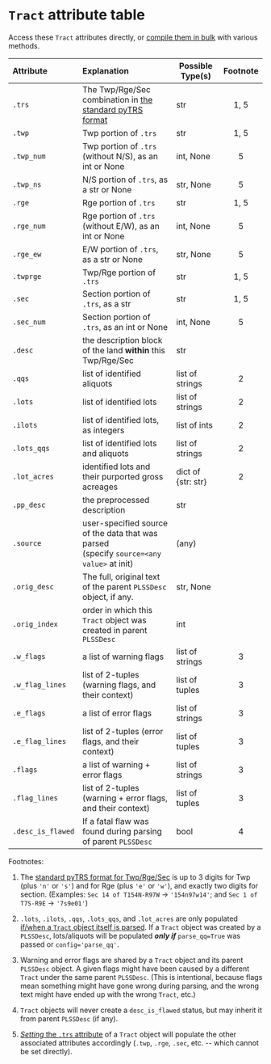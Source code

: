 # <a name='tract-attributes'>`Tract` attribute table</a>

Access these `Tract` attributes directly, or [compile them in bulk](extracting_data.md#extracting-bulk) with various methods.

| Attribute         | Explanation                                                           | Possible Type(s) 	| Footnote |
|:------------------|:----------------------------------------------------------------------|------------------	|:--------:|
| `.trs`            | The Twp/Rge/Sec combination in [the standard pyTRS format](trs.md#standard)              | str              	| 1, 5     |
| `.twp`            | Twp portion of `.trs`                                                 | str              	| 1, 5     | 
| `.twp_num`        | Twp portion of `.trs` (without N/S), as an int or None                | int, None        	| 5        |
| `.twp_ns`         | N/S portion of `.trs`, as a str or None                               | str, None        	|  5       |
| `.rge`            | Rge portion of `.trs`                                                 | str              	| 1, 5     |
| `.rge_num`        | Rge portion of `.trs` (without E/W), as an int or None                | int, None        	|  5       |
| `.rge_ew`         | E/W portion of `.trs`, as a str or None                               | str, None        	|  5       |
| `.twprge`         | Twp/Rge portion of `.trs`                                             | str              	| 1, 5     |
| `.sec`            | Section portion of `.trs`, as a str                                   | str              	| 1, 5     |
| `.sec_num`        | Section portion of `.trs`, as an int or None                          | int, None        	|  5       |
| `.desc`           | the description block of the land __within__ this Twp/Rge/Sec         | str              	|          |
| `.qqs`            | list of identified aliquots                                           | list of strings  	| 2        |
| `.lots`           | list of identified lots                                               | list of strings  	| 2        |
| `.ilots`          | list of identified lots, as integers                                  | list of ints      | 2        |
| `.lots_qqs`       | list of identified lots and aliquots                                  | list of strings  	| 2        |
| `.lot_acres`      | identified lots and their purported gross acreages                    | dict of {str: str}| 2        |
| `.pp_desc`        | the preprocessed description                                          | str              	|          |
| `.source`         | user-specified source of the data that was parsed <br> (specify `source=<any value>` at init) | (any)            	|          |
| `.orig_desc`      | The full, original text of the parent `PLSSDesc` object, if any.      | str, None        	|          |
| `.orig_index`     | order in which this `Tract` object was created in parent `PLSSDesc`   | int              	|          |
| `.w_flags`        | a list of warning flags                                               | list of strings  	| 3        |
| `.w_flag_lines`   | list of 2-tuples (warning flags, and their context)                   | list of tuples   	| 3        |
| `.e_flags`        | a list of error flags                                                 | list of strings  	| 3        |
| `.e_flag_lines`   | list of 2-tuples (error flags, and their context)                     | list of tuples   	| 3        |
| `.flags`        	| a list of warning + error flags                                       | list of strings  	| 3        |
| `.flag_lines`     | list of 2-tuples (warning + error flags, and their context)           | list of tuples   	| 3        |
| `.desc_is_flawed` | If a fatal flaw was found during parsing of parent `PLSSDesc`         | bool             	| 4        |

Footnotes:
1) The [standard pyTRS format for Twp/Rge/Sec](trs.md#standard) is up to 3 digits for Twp (plus `'n'` or `'s'`) and for Rge (plus `'e'` or `'w'`), and exactly two digits for section. (Examples: `Sec 14 of T154N-R97W` -> `'154n97w14'`; and `Sec 1 of T7S-R9E` -> `'7s9e01'`) 

2) `.lots`, `.ilots`, `.qqs`, `.lots_qqs`, and `.lot_acres` are only populated [if/when a `Tract` object itself is parsed](tract.md#parsing). If a `Tract` object was created by a `PLSSDesc`, lots/aliquots will be populated *__only if__* `parse_qq=True` was passed or `config='parse_qq'`. 

3) Warning and error flags are shared by a `Tract` object and its parent `PLSSDesc` object. A given flags might have been caused by a different `Tract` under the same parent `PLSSDesc`. (This is intentional, because flags mean something might have gone wrong during parsing, and the wrong text might have ended up with the wrong `Tract`, etc.)

4) `Tract` objects will never create a `desc_is_flawed` status, but may inherit it from parent `PLSSDesc` (if any).

5) [*Setting* the `.trs` attribute](tract.md#setting-trs) of a `Tract` object will populate the other associated attributes accordingly (`.twp`, `.rge`, `.sec`, etc. -- which cannot be set directly).


